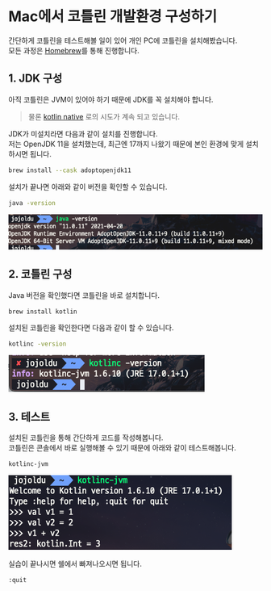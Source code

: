 # Mac에서  코틀린 개발환경 구성하기

간단하게 코틀린을 테스트해볼 일이 있어 개인 PC에 코틀린을 설치해봤습니다.  
모든 과정은 [Homebrew](https://www.44bits.io/ko/keyword/homebrew)를 통해 진행합니다.

## 1. JDK 구성

아직 코틀린은 JVM이 있어야 하기 때문에 JDK를 꼭 설치해야 합니다.  

> 물론 [kotlin native](https://kotlinlang.org/docs/native-overview.html) 로의 시도가 계속 되고 있습니다.
  
JDK가 미설치라면 다음과 같이 설치를 진행합니다.  
저는 OpenJDK 11을 설치했는데, 최근엔 17까지 나왔기 때문에 본인 환경에 맞게 설치하시면 됩니다.

```bash
brew install --cask adoptopenjdk11
```

설치가 끝나면 아래와 같이 버전을 확인할 수 있습니다.

```bash
java -version
```

![1](./images/1.png)

## 2. 코틀린 구성

Java 버전을 확인했다면 코틀린을 바로 설치합니다.

```bash
brew install kotlin
```

설치된 코틀린을 확인한다면 다음과 같이 할 수 있습니다.

```bash
kotlinc -version
```

![2](./images/2.png)

## 3. 테스트

설치된 코틀린을 통해 간단하게 코드를 작성해봅니다.  
코틀린은 콘솔에서 바로 실행해볼 수 있기 때문에 아래와 같이 테스트해봅니다.

```bash
kotlinc-jvm
```

![3](./images/3.png)


실습이 끝나시면 쉘에서 빠져나오시면 됩니다.

```bash
:quit
```